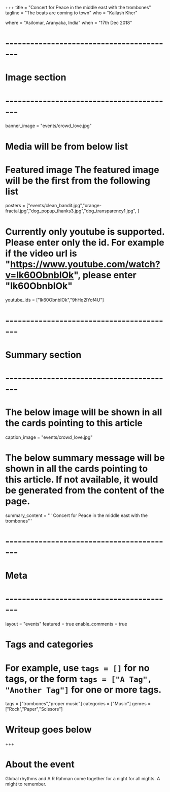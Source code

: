 +++
title = "Concert for Peace in the middle east with the trombones"
tagline = "The beats are coming to town"
who = "Kailash Kher"

where = "Asilomar, Aranyaka, India"
when = "17th Dec 2018"

# -----------------------------------------
# Image section
# -----------------------------------------
banner_image = "events/crowd_love.jpg"
# Media will be from below list
# Featured image The featured image will be the first from the following list
posters = ["events/clean_bandit.jpg","orange-fractal.jpg","dog_popup_thanks3.jpg","dog_transparency1.jpg", ]
# Currently only youtube is supported. Please enter only the id. For example if the video url is "https://www.youtube.com/watch?v=lk60ObnbIOk", please enter "lk60ObnbIOk"
youtube_ids = ["lk60ObnbIOk","9hHq2lYof4U"]

# -----------------------------------------
# Summary section
# -----------------------------------------

# The below image will be shown in all the cards pointing to this article
caption_image = "events/crowd_love.jpg"
# The below summary message will be shown in all the cards pointing to this article. If not available, it would be generated from the content of the page.
summary_content = '''
Concert for Peace in the middle east with the trombones'''


# -----------------------------------------
# Meta
# -----------------------------------------

layout = "events"
featured = true
enable_comments = true

# Tags and categories
# For example, use `tags = []` for no tags, or the form `tags = ["A Tag", "Another Tag"]` for one or more tags.
tags = ["trombones","proper music"]
categories = ["Music"]
genres = ["Rock","Paper","Scissors"]


# Writeup goes below
+++
# About the event

Global rhythms and A R Rahman come together for a night for all nights. A might to remember.

